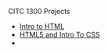 CITC 1300 Projects

<ul>
<li><a href="intro_to_html/index.html" target="_blank">Intro to HTML</a></li>
<li><a href="HTML5_intro_to_css/index.html" target="_blank">HTML5 and Intro To CSS</a><li>
</ul>
